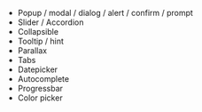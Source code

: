 - Popup / modal / dialog / alert / confirm / prompt
- Slider / Accordion
- Collapsible
- Tooltip / hint
- Parallax
- Tabs
- Datepicker
- Autocomplete
- Progressbar
- Color picker
